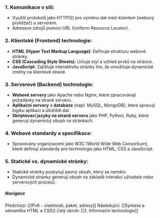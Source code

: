 ### 1. Komunikace v síti:
- Využití protokolů jako HTTP(S) pro výměnu dat mezi klientem (webový prohlížeč) a serverem.
- Adresace zdrojů pomocí URL (Uniform Resource Locator).
### 2. Klientské (Frontend) technologie:
- **HTML (Hyper Text Markup Language)**: Definuje strukturu webové stránky.
- **CSS (Cascading Style Sheets)**: Určuje styl a vzhled prvků na stránce.
- **JavaScript**: Zajišťuje interaktivitu stránky tím, že umožňuje dynamické změny na klientově straně.
### 3. Serverové (Backend) technologie:
- **Webové servery** jako Apache nebo Nginx, které zpracovávají požadavky na straně serveru.
- **Aplikační servery** a **databáze** (např. MySQL, MongoDB), které spravují logiku aplikací a úložiště dat.
- **Skriptovací jazyky na straně serveru** jako PHP, Python, Ruby, které generují dynamický obsah na stránkách.
### 4. Webové standardy a specifikace:
- Spravovány organizacemi jako W3C (World Wide Web Consortium), které definují standardy pro technologie jako HTML, CSS a JavaScript.
### 5. Statické vs. dynamické stránky:
- Statické stránky poskytují pevný obsah, který se nemění.
- Dynamické stránky generují obsah na základě interakcí uživatele nebo serverových procesů.


##### Navigace
Předchozí:  [[IPv6 - vlastnosti, paket, adresy]]
Následující: [[Syntaxe a sémantika HTML a CSS]]
Celý okruh: [[2. Informační technologie]]